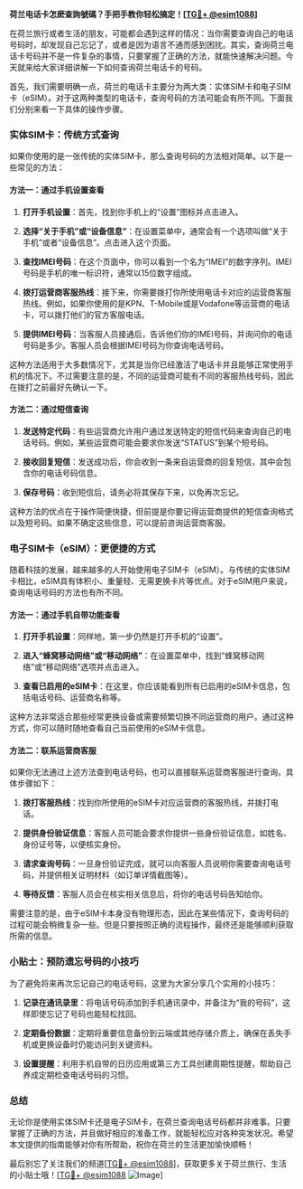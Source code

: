 **荷兰电话卡怎麽查詢號碼？手把手教你轻松搞定！[[TG💪+ @esim1088](https://t.me/s/esim1088)]**

在荷兰旅行或者生活的朋友，可能都会遇到这样的情况：当你需要查询自己的电话号码时，却发现自己忘记了，或者是因为语言不通而感到困扰。其实，查询荷兰电话卡号码并不是一件复杂的事情，只要掌握了正确的方法，就能快速解决问题。今天就来给大家详细讲解一下如何查询荷兰电话卡的号码。

首先，我们需要明确一点，荷兰的电话卡主要分为两大类：实体SIM卡和电子SIM卡（eSIM）。对于这两种类型的电话卡，查询号码的方法可能会有所不同。下面我们分别来看一下具体的操作步骤。

### 实体SIM卡：传统方式查询

如果你使用的是一张传统的实体SIM卡，那么查询号码的方法相对简单。以下是一些常见的方法：

#### 方法一：通过手机设置查看

1. **打开手机设置**：首先，找到你手机上的“设置”图标并点击进入。
   
2. **选择“关于手机”或“设备信息”**：在设置菜单中，通常会有一个选项叫做“关于手机”或者“设备信息”。点击进入这个页面。

3. **查找IMEI号码**：在这个页面中，你可以看到一个名为“IMEI”的数字序列。IMEI号码是手机的唯一标识符，通常以15位数字组成。

4. **拨打运营商客服热线**：接下来，你需要拨打你所使用电话卡对应的运营商客服热线。例如，如果你使用的是KPN、T-Mobile或是Vodafone等运营商的电话卡，可以拨打他们的官方客服电话。

5. **提供IMEI号码**：当客服人员接通后，告诉他们你的IMEI号码，并询问你的电话号码是多少。客服人员会根据IMEI号码为你查询电话号码。

这种方法适用于大多数情况下，尤其是当你已经激活了电话卡并且能够正常使用手机的情况下。不过需要注意的是，不同的运营商可能有不同的客服热线号码，因此在拨打之前最好先确认一下。

#### 方法二：通过短信查询

1. **发送特定代码**：有些运营商允许用户通过发送特定的短信代码来查询自己的电话号码。例如，某些运营商可能会要求你发送“STATUS”到某个短号码。

2. **接收回复短信**：发送成功后，你会收到一条来自运营商的回复短信，其中会包含你的电话号码信息。

3. **保存号码**：收到短信后，请务必将其保存下来，以免再次忘记。

这种方法的优点在于操作简便快捷，但前提是你要记得运营商提供的短信查询格式以及短号码。如果不确定这些信息，可以提前咨询运营商客服。

### 电子SIM卡（eSIM）：更便捷的方式

随着科技的发展，越来越多的人开始使用电子SIM卡（eSIM）。与传统的实体SIM卡相比，eSIM具有体积小、重量轻、无需更换卡片等优点。对于eSIM用户来说，查询电话号码的方法也有所不同。

#### 方法一：通过手机自带功能查看

1. **打开手机设置**：同样地，第一步仍然是打开手机的“设置”。

2. **进入“蜂窝移动网络”或“移动网络”**：在设置菜单中，找到“蜂窝移动网络”或“移动网络”选项并点击进入。

3. **查看已启用的eSIM卡**：在这里，你应该能看到所有已启用的eSIM卡信息，包括电话号码、运营商名称等。

这种方法非常适合那些经常更换设备或需要频繁切换不同运营商的用户。通过这种方式，你可以随时随地查看自己当前使用的eSIM卡信息。

#### 方法二：联系运营商客服

如果你无法通过上述方法查到电话号码，也可以直接联系运营商客服进行查询。具体步骤如下：

1. **拨打客服热线**：找到你所使用的eSIM卡对应运营商的客服热线，并拨打电话。

2. **提供身份验证信息**：客服人员可能会要求你提供一些身份验证信息，如姓名、身份证号等，以便核实身份。

3. **请求查询号码**：一旦身份验证完成，就可以向客服人员说明你需要查询电话号码，并提供相关证明材料（如订单详情截图等）。

4. **等待反馈**：客服人员会在核实相关信息后，将你的电话号码告知给你。

需要注意的是，由于eSIM卡本身没有物理形态，因此在某些情况下，查询号码的过程可能会稍微复杂一些。但是只要按照正确的流程操作，最终还是能够顺利获取所需的信息。

### 小贴士：预防遗忘号码的小技巧

为了避免将来再次忘记自己的电话号码，这里为大家分享几个实用的小技巧：

1. **记录在通讯录里**：将电话号码添加到手机通讯录中，并备注为“我的号码”，这样即使忘记了号码也能轻松找回。

2. **定期备份数据**：定期将重要信息备份到云端或其他存储介质上，确保在丢失手机或更换设备时仍能访问到关键资料。

3. **设置提醒**：利用手机自带的日历应用或第三方工具创建周期性提醒，帮助自己养成定期检查电话号码的习惯。

### 总结

无论你是使用实体SIM卡还是电子SIM卡，在荷兰查询电话号码都并非难事。只要掌握了正确的方法，并且做好相应的准备工作，就能轻松应对各种突发状况。希望本文提供的指南能够对你有所帮助，祝你在荷兰的生活更加愉快顺畅！

最后别忘了关注我们的频道[[TG💪+ @esim1088](https://t.me/s/esim1088)]，获取更多关于荷兰旅行、生活的小贴士哦！[[TG💪+ @esim1088](https://t.me/s/esim1088) ![Image](https://i.postimg.cc/4NQfJmqS/Snipaste-2025-05-13-00-14-12.png)]